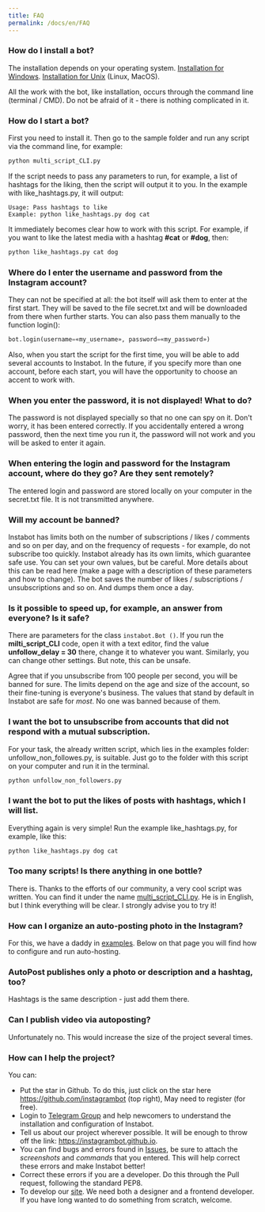 ```yaml
---
title: FAQ
permalink: /docs/en/FAQ
---
```


### How do I install a bot?

The installation depends on your operating system. [Installation for Windows](/docs/en/Installation_on_Windows). [Installation for Unix](/docs/en/Installation_on_Unix) (Linux, MacOS).

All the work with the bot, like installation, occurs through the command line (terminal / CMD). Do not be afraid of it - there is nothing complicated in it.

### How do I start a bot?

First you need to install it. Then go to the sample folder and run any script via the command line, for example:
``` python
python multi_script_CLI.py
```

If the script needs to pass any parameters to run, for example, a list of hashtags for the liking, then the script will output it to you. In the example with like_hashtags.py, it will output:
```
Usage: Pass hashtags to like
Example: python like_hashtags.py dog cat
```

It immediately becomes clear how to work with this script. For example, if you want to like the latest media with a hashtag **#cat** or **#dog**, then:
``` python
python like_hashtags.py cat dog
```

### Where do I enter the username and password from the Instagram account?

They can not be specified at all: the bot itself will ask them to enter at the first start. They will be saved to the file secret.txt and will be downloaded from there when further starts. You can also pass them manually to the function login():
``` python
bot.login(username=«my_username», password=«my_password»)
```

Also, when you start the script for the first time, you will be able to add several accounts to Instabot. In the future, if you specify more than one account, before each start, you will have the opportunity to choose an accent to work with.

### When you enter the password, it is not displayed! What to do?

The password is not displayed specially so that no one can spy on it. Don't worry, it has been entered correctly. If you accidentally entered a wrong password, then the next time you run it, the password will not work and you will be asked to enter it again.

### When entering the login and password for the Instagram account, where do they go? Are they sent remotely?

The entered login and password are stored locally on your computer in the secret.txt file. It is not transmitted anywhere.

### Will my account be banned?

Instabot has limits both on the number of subscriptions / likes / comments and so on per day, and on the frequency of requests - for example, do not subscribe too quickly. Instabot already has its own limits, which guarantee safe use. You can set your own values, but be careful. More details about this can be read here (make a page with a description of these parameters and how to change). The bot saves the number of likes / subscriptions / unsubscriptions and so on. And dumps them once a day.

### Is it possible to speed up, for example, an answer from everyone? Is it safe?

There are parameters for the class `instabot.Bot ()`. If you run the __milti_script_CLI__ code, open it with a text editor, find the value __unfollow_delay = 30__ there, change it to whatever you want. Similarly, you can change other settings. But note, this can be unsafe.

Agree that if you unsubscribe from 100 people per second, you will be banned for sure. The limits depend on the age and size of the account, so their fine-tuning is everyone's business. The values that stand by default in Instabot are safe for _most_. No one was banned because of them.

### I want the bot to unsubscribe from accounts that did not respond with a mutual subscription.

For your task, the already written script, which lies in the examples folder: unfollow_non_followes.py, is suitable. Just go to the folder with this script on your computer and run it in the terminal.
``` python
python unfollow_non_followers.py
```

### I want the bot to put the likes of posts with hashtags, which I will list.

Everything again is very simple! Run the example like_hashtags.py, for example, like this:
``` python
python like_hashtags.py dog cat
```

### Too many scripts! Is there anything in one bottle?

There is. Thanks to the efforts of our community, a very cool script was written. You can find it under the name [multi_script_CLI.py](/examples/multi_script_CLI.py). He is in English, but I think everything will be clear. I strongly advise you to try it!

### How can I organize an auto-posting photo in the Instagram?

For this, we have a daddy in [examples](/examples/autopost). Below on that page you will find how to configure and run auto-hosting.

### AutoPost publishes only a photo or description and a hashtag, too?

Hashtags is the same description - just add them there.

### Can I publish video via autoposting?

Unfortunately no. This would increase the size of the project several times.

### How can I help the project?

You can:
* Put the star in Github. To do this, just click on the star here https://github.com/instagrambot (top right), May need to register (for free).
* Login to [Telegram Group](https://t.me/instabotproject) and help newcomers to understand the installation and configuration of Instabot.
* Tell us about our project wherever possible. It will be enough to throw off the link: https://instagrambot.github.io.
* You can find bugs and errors found in [Issues](https://github.com/instagrambot/instabot/issues), be sure to attach the _screenshots_ and _commands_ that you entered. This will help correct these errors and make Instabot better!
* Correct these errors if you are a developer. Do this through the Pull request, following the standard PEP8.
* To develop our [site](https://github.com/instagrambot/instagrambot.github.io). We need both a designer and a frontend developer. If you have long wanted to do something from scratch, welcome.
